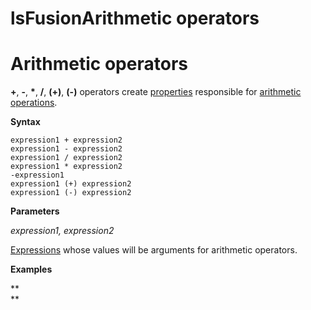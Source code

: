 # lsFusionArithmetic operators

# Arithmetic operators

**+**, **-**, **\***, **/**, **(+)**, **(-)** operators create [properties](Properties.md) responsible for [arithmetic operations](Arithmetic_operators_+_-_..._.md).

**Syntax**

    expression1 + expression2  
    expression1 - expression2  
    expression1 / expression2  
    expression1 * expression2  
    -expression1
    expression1 (+) expression2  
    expression1 (-) expression2  

**Parameters**

*expression1, expression2*

[Expressions](Expression.md) whose values will be arguments for arithmetic operators.

**Examples**



**  
**

